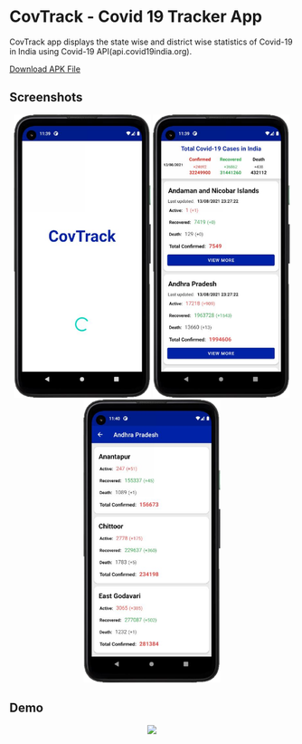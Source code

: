 # CovTrack - Covid 19 Tracker App
CovTrack app displays the state wise and district wise statistics of Covid-19 in India using Covid-19 API(api.covid19india.org).

<a id="apk-link" href="https://raw.githubusercontent.com/praveenb7/CovTrack/master/app/release/CovTrack.apk"> Download APK File </a>

## Screenshots
<p align="center">
<img src = "Screenshots/splashscreen.png" height=500px>
<img src = "Screenshots/statewisecases.png" height=500px>
<img src = "Screenshots/districtwisecases.png" height=500px>
</p>

## Demo
<p align="center">
<img src = "Screenshots/CovTrack.gif" height=700px>
</p>
